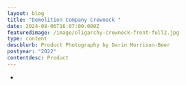 ```yaml
---
layout: blog
title: "Demolition Company Crewneck "
date: 2024-08-06T16:07:00.000Z
featuredimage: /image/oligarchy-crewneck-front-full2.jpg
type: content
descblurb: Product Photography by Darin Morrison-Beer
postyear: "2022"
contentdesc: Product
---
```

-
